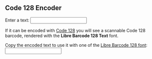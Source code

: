 
## Code 128 Encoder

<label>Enter a text: <input type="text" name="to-encode" class="code128-encoder_input" /></label>

If it can be encoded with [Code&nbsp;128](https://en.wikipedia.org/wiki/Code_128)
you will see a scannable Code 128 barcode, rendered with the **Libre Barcode 128 Text** font.

<div class="code128-encoder_display"></div>

<label> Copy the encoded text to use it with one of the [Libre&nbsp;Barcode&nbsp;128&nbsp;font](https://fonts.google.com/?query=Libre+Barcode+128):<br />
<input type="text" readonly class="code128-encoder_output" /></label>
